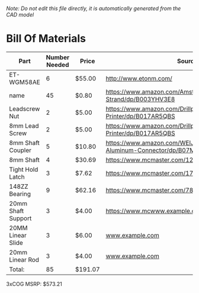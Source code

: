 ###### Note: Do not edit this file directly, it is automatically generated from the CAD model 
# Bill Of Materials 
 |Part|Number Needed|Price|Source| 
 |----|----------|-----|-----|
|ET-WGM58AE|6|$55.00|http://www.etonm.com/|
|name|45|$0.80|https://www.amazon.com/Amsteel-Blue-64-Rope-Strand/dp/B003YHV3E8|
|Leadscrew Nut|2|$5.00|https://www.amazon.com/Drillpro-400mm-Lead-Screw-Printer/dp/B017AR5QBS|
|8mm Lead Screw|2|$5.00|https://www.amazon.com/Drillpro-400mm-Lead-Screw-Printer/dp/B017AR5QBS|
|8mm Shaft Coupler|5|$10.80|https://www.amazon.com/WEIJ-Coupling-Diameter-Aluminum-Connector/dp/B07MBGP5BP|
|8mm Shaft|4|$30.69|https://www.mcmaster.com/1265k64|
|Tight Hold Latch|3|$7.62|https://www.mcmaster.com/1794A41|
|148ZZ Bearing|9|$62.16|https://www.mcmaster.com/7804k116|
|20mm Shaft Support|3|$4.00|https://www.mcwww.example.commaster.com/62645k42|
|20MM Linear Slide|3|$6.00|www.example.com|
|20mm Linear Rod|3|$4.00|www.example.com|
|Total: |85|$191.07| |

 3xCOG MSRP: $573.21
